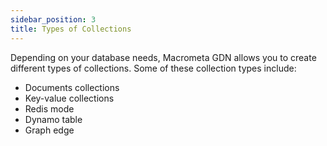 ```yaml
---
sidebar_position: 3
title: Types of Collections
---
```


Depending on your database needs, Macrometa GDN allows you to create different types of collections. Some of these collection types include:

- Documents collections
- Key-value collections 
- Redis mode
- Dynamo table
- Graph edge 